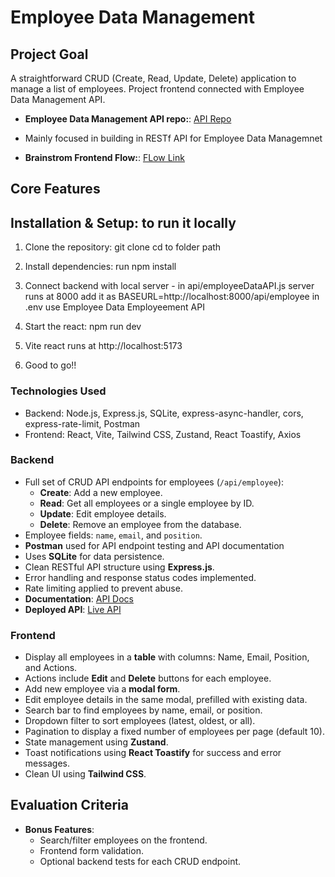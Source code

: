 # Employee Data Management

## Project Goal

A straightforward CRUD (Create, Read, Update, Delete) application to manage a list of employees. Project frontend connected with Employee Data Management API.

- **Employee Data Management API repo:**: [API Repo](https://github.com/Harsh7258/verto_ASE_Employee_Data_Management_API)
- Mainly focused in building in RESTf API for Employee Data Managemnet

- **Brainstrom Frontend Flow:**: [FLow Link](https://app.eraser.io/workspace/IhhmCnFSzFOsrn4loXrn?origin=share)

## Core Features

## Installation & Setup: to run it locally

1. Clone the repository:
   git clone <repo-url>
   cd to folder path

2. Install dependencies:
   run
   npm install

3. Connect backend with local server - in api/employeeDataAPI.js
   server runs at 8000
   add it as BASEURL=http://localhost:8000/api/employee in .env
   use Employee Data Employeement API

4. Start the react:
   npm run dev

5. Vite react runs at http://localhost:5173

6. Good to go!!

### Technologies Used

- Backend: Node.js, Express.js, SQLite, express-async-handler, cors, express-rate-limit, Postman
- Frontend: React, Vite, Tailwind CSS, Zustand, React Toastify, Axios

### Backend

- Full set of CRUD API endpoints for employees (`/api/employee`):
  - **Create**: Add a new employee.
  - **Read**: Get all employees or a single employee by ID.
  - **Update**: Edit employee details.
  - **Delete**: Remove an employee from the database.
- Employee fields: `name`, `email`, and `position`.
- **Postman** used for API endpoint testing and API documentation
- Uses **SQLite** for data persistence.
- Clean RESTful API structure using **Express.js**.
- Error handling and response status codes implemented.
- Rate limiting applied to prevent abuse.
- **Documentation**: [API Docs](https://documenter.getpostman.com/view/31106866/2sB3QJMpxQ)
- **Deployed API**: [Live API](verto-ase-employee-data-management-api-production.up.railway.app)

### Frontend

- Display all employees in a **table** with columns: Name, Email, Position, and Actions.
- Actions include **Edit** and **Delete** buttons for each employee.
- Add new employee via a **modal form**.
- Edit employee details in the same modal, prefilled with existing data.
- Search bar to find employees by name, email, or position.
- Dropdown filter to sort employees (latest, oldest, or all).
- Pagination to display a fixed number of employees per page (default 10).
- State management using **Zustand**.
- Toast notifications using **React Toastify** for success and error messages.
- Clean UI using **Tailwind CSS**.

## Evaluation Criteria

- **Bonus Features**:
  - Search/filter employees on the frontend.
  - Frontend form validation.
  - Optional backend tests for each CRUD endpoint.
